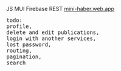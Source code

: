 JS MUI Firebase REST 
<a href="https://mini-haber.web.app/" target="_blank" rel="noopener noreferrer">mini-haber.web.app</a>
<pre>
todo: 
profile,
delete and edit publications,
login with another services,
lost password,
routing,
pagination,
search
</pre>
